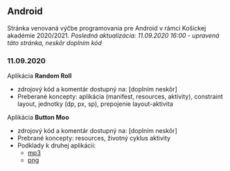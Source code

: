 ## Android 

Stránka venovaná výčbe programovania pre Android v rámci Košickej akadémie 2020/2021.
*Posledná aktualizácia: 11.09.2020 16:00 - upravená táto stránka, neskôr doplním kód*

### 11.09.2020

Aplikácia **Random Roll**
* zdrojový kód a komentár dostupný na: \[doplním neskôr\]
* Preberané koncepty: aplikácia (manifest, resources, aktivity), constraint layout, jednotky (dp, px, sp), prepojenie layout-aktivita

Aplikácia **Button Moo**
* zdrojový kód a komentár dostupný na: \[doplním neskôr\] 
* Prebrané koncepty: resources, životný cyklus aktivity
* Podklady k druhej aplikácii:
  * [mp3](https://github.com/miroslav-opiela/vma2018-krava/blob/master/app/src/main/res/raw/cow.mp3) 
  * [png](https://github.com/miroslav-opiela/vma2018-krava/blob/master/app/src/main/res/drawable/cow.png)
